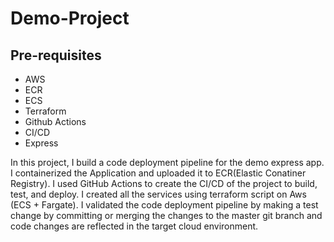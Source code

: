 # Demo-Project

## Pre-requisites
- AWS
- ECR
- ECS
- Terraform
- Github Actions
- CI/CD
- Express


In this project, I build a code deployment pipeline for the demo express app. I containerized the Application and uploaded it to ECR(Elastic Conatiner Registry). I used GitHub Actions to create the CI/CD of the project to build, test, and deploy. I created all the services using terraform script on Aws (ECS + Fargate). I validated the code deployment pipeline by making a test change by committing or merging the changes to the master git branch and code changes are reflected in the target cloud environment. 
